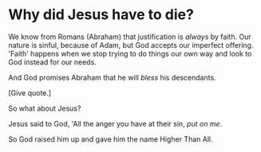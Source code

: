 # Why did Jesus have to die?

We know from Romans (Abraham) that justification is *always* by
faith. Our nature is sinful, because of Adam, but God accepts our
imperfect offering. 'Faith' happens when we stop trying to do things
our own way and look to God instead for our needs.

And God promises Abraham that he will *bless* his descendants.

[Give quote.]

So what about Jesus?

Jesus said to God, 'All the anger you have at their sin, *put on me*.

So God raised him up and gave him the name Higher Than All.
